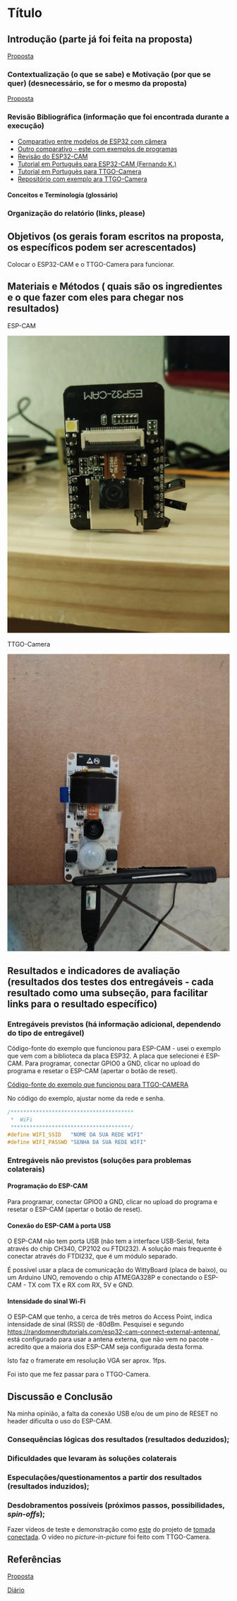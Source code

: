 # Título

## Introdução (parte já foi feita na proposta)

[Proposta](proposta.md)

### Contextualização (o que se sabe) e Motivação (por que se quer)  (desnecessário, se for o mesmo da proposta)

[Proposta](proposta.md)

### Revisão Bibliográfica (informação que foi encontrada durante a execução)

- [Comparativo entre modelos de ESP32 com câmera](https://makeradvisor.com/esp32-camera-cam-boards-review-comparison/)
- [Outro comparativo - este com exemplos de programas](https://github.com/lewisxhe/esp32-camera-series)
- [Revisão do ESP32-CAM](https://makeradvisor.com/esp32-cam-ov2640-camera/)
- [Tutorial em Português para ESP32-CAM (Fernando K.)](https://www.fernandok.com/2019/04/esp32-com-camera-e-reconhecimento-facial.html)
- [Tutorial em Portuguès para TTGO-Camera](https://www.dobitaobyte.com.br/ttgo-t-camera-com-esp32-wrover/)
- [Repositório com exemplo ara TTGO-Camera](https://github.com/lewisxhe/esp32-camera-series.git)

#### Conceitos e Terminologia (glossário)
### Organização do relatório (links, please)
## Objetivos (os gerais foram escritos na proposta, os específicos podem ser acrescentados)

Colocar o ESP32-CAM e o TTGO-Camera para funcionar.

## Materiais e Métodos ( quais são os ingredientes e o que fazer com eles para chegar nos resultados)

ESP-CAM

![espcam](IMG_20201016_201734966.jpg)

TTGO-Camera

![ttgo-camera](IMG_20201016_141507330.jpg)

## Resultados e indicadores de avaliação (resultados dos testes dos entregáveis - cada resultado como uma subseção, para facilitar links para o resultado específico)
### Entregáveis previstos (há informação adicional, dependendo do tipo de entregável)

Código-fonte do exemplo que funcionou para ESP-CAM - usei o exemplo que vem com a biblioteca da placa ESP32. A placa que selecionei é ESP-CAM. Para programar, conectar GPIO0 a GND, clicar no upload do programa e resetar o ESP-CAM (apertar o botão de reset).

[Código-fonte do exemplo que funcionou para TTGO-CAMERA](TTGO-Camera-FN)

No código do exemplo, ajustar nome da rede e senha.

```c
/***************************************
 *  WiFi
 **************************************/
#define WIFI_SSID   "NOME DA SUA REDE WIFI"
#define WIFI_PASSWD "SENHA DA SUA REDE WIFI"
```

### Entregáveis não previstos (soluções para problemas colaterais)

#### Programação do ESP-CAM

Para programar, conectar GPIO0 a GND, clicar no upload do programa e resetar o ESP-CAM (apertar o botão de reset).

#### Conexão do ESP-CAM à porta USB

O ESP-CAM não tem porta USB (não tem a interface USB-Serial, feita através do chip CH340, CP2102 ou FTDI232). A solução mais frequente é conectar através do FTDI232, que é um módulo separado.

É possível usar a placa de comunicação do WittyBoard (placa de baixo), ou um Arduino UNO, removendo o chip ATMEGA328P e conectando o ESP-CAM - TX com TX e RX com RX, 5V e GND.

#### Intensidade do sinal Wi-Fi

O ESP-CAM que tenho, a cerca de três metros do Access Point, indica intensidade de sinal (RSSI) de -80dBm. Pesquisei e segundo <https://randomnerdtutorials.com/esp32-cam-connect-external-antenna/>, está configurado para usar a antena externa, que não vem no pacote - acredito que a maioria dos ESP-CAM seja configurada desta forma. 

Isto faz o framerate em resolução VGA ser aprox. 1fps.

Foi isto que me fez passar para o TTGO-Camera.

## Discussão e Conclusão

Na minha opinião, a falta da conexão USB e/ou de um pino de RESET no header dificulta o uso do ESP-CAM.

### Consequências lógicas dos resultados (resultados deduzidos);
### Dificuldades que levaram às soluções colaterais
### Especulações/questionamentos a partir dos resultados (resultados induzidos);
### Desdobramentos possíveis (próximos passos, possibilidades, *spin-offs*);

Fazer vídeos de teste e demonstração como [este](https://youtu.be/AKbXOdZNY_E) do projeto de [tomada conectada](/projetos/ControlarTomadaPelaInternet/README.md). O vídeo no *picture-in-picture* foi feito com TTGO-Camera.

## Referências

[Proposta](proposta.md)

[Diário](diario.md)


